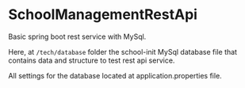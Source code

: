 # SchoolManagementRestApi

Basic spring boot rest service with MySql.       

Here, at `/tech/database` folder the school-init MySql database file that contains data and structure to test rest api service.

All settings for the database located at application.properties file.
